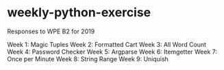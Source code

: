 # weekly-python-exercise
Responses to WPE B2 for 2019

Week 1: Magic Tuples
Week 2: Formatted Cart
Week 3: All Word Count
Week 4: Password Checker
Week 5: Argparse
Week 6: Itemgetter
Week 7: Once per Minute
Week 8: String Range
Week 9: Uniquish